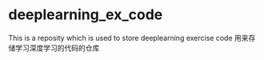 # deeplearning_ex_code
This is a reposity which is used to store deeplearning exercise code
用来存储学习深度学习的代码的仓库
